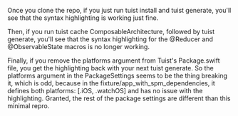 Once you clone the repo, if you just run tuist install and tuist generate, you'll see that the syntax highlighting is working just fine.

Then, if you run tuist cache ComposableArchitecture, followed by tuist generate, you'll see that the syntax highlighting for the @Reducer and @ObservableState macros is no longer working.

Finally, if you remove the platforms argument from Tuist's Package.swift file, you get the highlighting back with your next tuist generate. So the platforms argument in the PackageSettings seems to be the thing breaking it, which is odd, because in the fixture/app_with_spm_dependencies, it defines both platforms: [.iOS, .watchOS] and has no issue with the highlighting. Granted, the rest of the package settings are different than this minimal repro.
